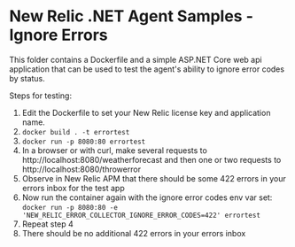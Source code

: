 # New Relic .NET Agent Samples - Ignore Errors

This folder contains a Dockerfile and a simple ASP.NET Core web api application that can be used to test the agent's ability to ignore error codes by status.

Steps for testing:

1. Edit the Dockerfile to set your New Relic license key and application name. 
2. `docker build . -t errortest`
3. `docker run -p 8080:80 errortest`
4. In a browser or with curl, make several requests to http://localhost:8080/weatherforecast and then one or two requests to http://localhost:8080/throwerror
5. Observe in New Relic APM that there should be some 422 errors in your errors inbox for the test app
6. Now run the container again with the ignore error codes env var set: `docker run -p 8080:80 -e 'NEW_RELIC_ERROR_COLLECTOR_IGNORE_ERROR_CODES=422' errortest`
7. Repeat step 4
8. There should be no additional 422 errors in your errors inbox